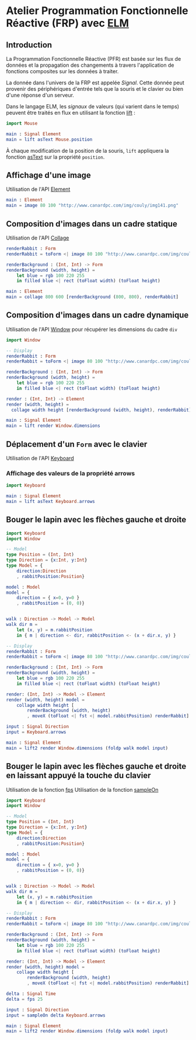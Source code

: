 # Atelier Programmation Fonctionnelle Réactive (FRP) avec [ELM](http://elm-lang.org)

## Introduction

La Programmation Fonctionnelle Réactive (PFR) est basée sur les flux de données et la propagation des changements à travers l'application de fonctions composites sur les données à traiter.

La donnée dans l'univers de la FRP est appelée *Signal*. Cette donnée peut provenir des périphériques d'entrée tels que la souris et le clavier ou bien d'une réponse d'un serveur.

Dans le langage ELM, les *signaux* de valeurs (qui varient dans le temps) peuvent être traités en flux en utilisant la fonction [lift](http://elm-lang.org/learn/Syntax.elm#lifting) :

```elm
import Mouse

main : Signal Element
main = lift asText Mouse.position
```

À chaque modification de la position de la souris, `lift` appliquera la fonction [asText](http://library.elm-lang.org/catalog/elm-lang-Elm/0.13/Text) sur la propriété `position`.

## Affichage d'une image

Utilisation de l'API [Element](http://library.elm-lang.org/catalog/elm-lang-Elm/0.13/Graphics-Element)

```elm
main : Element
main = image 80 100 "http://www.canardpc.com/img/couly/img141.png"
```

## Composition d'images dans un cadre statique

Utilisation de l'API [Collage](http://library.elm-lang.org/catalog/elm-lang-Elm/0.13/Graphics-Collage)

```elm
renderRabbit : Form
renderRabbit = toForm <| image 80 100 "http://www.canardpc.com/img/couly/img141.png"

renderBackground : (Int, Int) -> Form
renderBackground (width, height) =
    let blue = rgb 100 220 255
    in filled blue <| rect (toFloat width) (toFloat height)

main : Element    
main = collage 800 600 [renderBackground (800, 800), renderRabbit] 
```

## Composition d'images dans un cadre dynamique

Utilisation de l'API [Window](http://library.elm-lang.org/catalog/elm-lang-Elm/0.13/Window) pour récupérer les dimensions du cadre `div`

```elm
import Window

-- Display
renderRabbit : Form
renderRabbit = toForm <| image 80 100 "http://www.canardpc.com/img/couly/img141.png"

renderBackground : (Int, Int) -> Form
renderBackground (width, height) =
    let blue = rgb 100 220 255
    in filled blue <| rect (toFloat width) (toFloat height)

render : (Int, Int) -> Element
render (width, height) =
  collage width height [renderBackground (width, height), renderRabbit]

main : Signal Element
main = lift render Window.dimensions
```

## Déplacement d'un `Form` avec le clavier

Utilisation de l'API [Keyboard](http://library.elm-lang.org/catalog/elm-lang-Elm/0.13/Keyboard)

### Affichage des valeurs de la propriété arrows

```elm
import Keyboard

main : Signal Element
main = lift asText Keyboard.arrows
```

## Bouger le lapin avec les flèches gauche et droite

```elm
import Keyboard
import Window

-- Model
type Position = (Int, Int)
type Direction = {x:Int, y:Int}
type Model = {
    direction:Direction
    , rabbitPosition:Position}

model : Model
model = {
    direction = { x=0, y=0 }
    , rabbitPosition = (0, 0)}


walk : Direction -> Model -> Model
walk dir m = 
    let (x, y) = m.rabbitPosition
    in { m | direction <- dir, rabbitPosition <- (x + dir.x, y) }

-- Display
renderRabbit : Form
renderRabbit = toForm <| image 80 100 "http://www.canardpc.com/img/couly/img141.png"

renderBackground : (Int, Int) -> Form
renderBackground (width, height) =
    let blue = rgb 100 220 255
    in filled blue <| rect (toFloat width) (toFloat height)

render: (Int, Int) -> Model -> Element
render (width, height) model = 
    collage width height [
        renderBackground (width, height)
        , moveX (toFloat <| fst <| model.rabbitPosition) renderRabbit]

input : Signal Direction
input = Keyboard.arrows

main : Signal Element
main = lift2 render Window.dimensions (foldp walk model input)
```

## Bouger le lapin avec les flèches gauche et droite en laissant appuyé la touche du clavier

Utilisation de la fonction [fps](http://library.elm-lang.org/catalog/elm-lang-Elm/0.13/Time#fps)
Utilisation de la fonction [sampleOn](http://library.elm-lang.org/catalog/elm-lang-Elm/0.13/Signal#sampleOn)

```elm
import Keyboard
import Window

-- Model
type Position = (Int, Int)
type Direction = {x:Int, y:Int}
type Model = {
    direction:Direction
    , rabbitPosition:Position}

model : Model
model = {
    direction = { x=0, y=0 }
    , rabbitPosition = (0, 0)}


walk : Direction -> Model -> Model
walk dir m = 
    let (x, y) = m.rabbitPosition
    in { m | direction <- dir, rabbitPosition <- (x + dir.x, y) }

-- Display
renderRabbit : Form
renderRabbit = toForm <| image 80 100 "http://www.canardpc.com/img/couly/img141.png"

renderBackground : (Int, Int) -> Form
renderBackground (width, height) =
    let blue = rgb 100 220 255
    in filled blue <| rect (toFloat width) (toFloat height)

render: (Int, Int) -> Model -> Element
render (width, height) model = 
    collage width height [
        renderBackground (width, height)
        , moveX (toFloat <| fst <| model.rabbitPosition) renderRabbit]

delta : Signal Time
delta = fps 25

input : Signal Direction
input = sampleOn delta Keyboard.arrows

main : Signal Element
main = lift2 render Window.dimensions (foldp walk model input)
```

